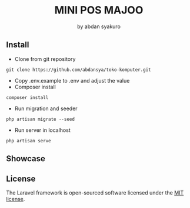 <h1 align="center">MINI POS MAJOO</h1>
<p align="center">by abdan syakuro</p>

## Install

- Clone from git repository
```
git clone https://github.com/abdansya/toko-komputer.git
```
- Copy .env.example to .env and adjust the value
- Composer install
```
composer install
```
- Run migration and seeder
```
php artisan migrate --seed
```
- Run server in localhost
```
php artisan serve
```

## Showcase


## License

The Laravel framework is open-sourced software licensed under the [MIT license](https://opensource.org/licenses/MIT).
